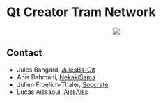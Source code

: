 # Qt Creator Tram Network

<p align="center">
  <img src="rddoc/image.png" >
</p>


## Contact 

* Jules Bangard, [JulesBa-Git](https://github.com/JulesBa-Git) 
* Anis Bahmani, [NekakiSama](https://github.com/anbahmani) 
* Julien Froelich-Thaler, [Soccrate](https://github.com/Soccrate)
* Lucas Aïssaoui, [AissAiss](https://github.com/AissAiss)
